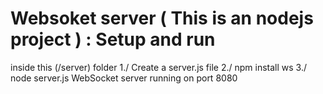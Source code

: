 
# Websoket server ( This is an nodejs project ) : Setup and run 
inside this (/server) folder
    1./ Create a server.js file
    2./ npm install ws
    3./ node server.js
            WebSocket server running on port 8080
